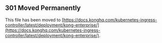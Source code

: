 ## 301 Moved Permanently

This file has been moved to [https://docs.konghq.com/kubernetes-ingress-controller/latest/deployment/kong-enterprise/](https://docs.konghq.com/kubernetes-ingress-controller/latest/deployment/kong-enterprise/).
